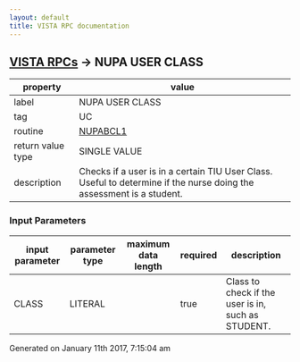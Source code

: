 ```yaml
---
layout: default
title: VISTA RPC documentation
---
```




## [VISTA RPCs](TableOfContent.md) &#8594; NUPA USER CLASS 

 property | value 
--- | --- 
 label | NUPA USER CLASS
 tag | UC
 routine | [NUPABCL1](http://code.osehra.org/dox/Routine_NUPABCL1_source.html)
 return value type | SINGLE VALUE
 description | Checks if a user is in a certain TIU User Class.  Useful to determine if the nurse doing the assessment is a student.

### Input Parameters

| input parameter | parameter type | maximum data length | required | description | 
| --- | --- | --- | --- | --- | 
| CLASS | LITERAL |  | true | Class to check if the user is in, such as STUDENT. | 




 Generated on January 11th 2017, 7:15:04 am
